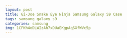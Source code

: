 ```yaml
---
layout: post
title: Gi-Joe Snake Eye Ninja Samsung Galaxy S9 Case
tags: samsung galaxy s9
categories: samsung
img: 1CFKh4oDLWIzAh7xDUaEKgpAqSXfWVc5p
---
```

